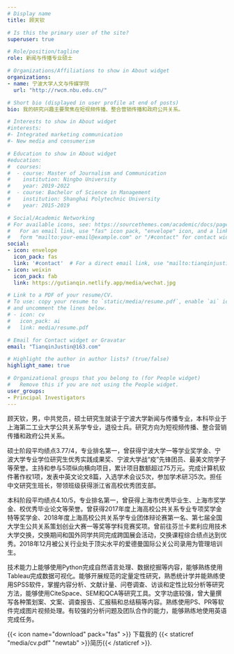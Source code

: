 ```yaml
---
# Display name
title: 顾天钦

# Is this the primary user of the site?
superuser: true

# Role/position/tagline
role: 新闻与传播专业硕士

# Organizations/Affiliations to show in About widget
organizations:
- name: 宁波大学人文与传媒学院
  url: "http://rwcm.nbu.edu.cn/"

# Short bio (displayed in user profile at end of posts)
bio: 我的研究兴趣主要聚焦在短视频传播、整合营销传播和政府公共关系。

# Interests to show in About widget
#interests:
#- Integrated marketing communication
#- New media and consumerism

# Education to show in About widget
#education:
#  courses:
#  - course: Master of Journalism and Communication
#    institution: Ningbo University
#    year: 2019-2022
#  - course: Bachelor of Science in Management
#    institution: Shanghai Polytechnic University
#    year: 2015-2019

# Social/Academic Networking
# For available icons, see: https://sourcethemes.com/academic/docs/page-builder/#icons
#   For an email link, use "fas" icon pack, "envelope" icon, and a link in the
#   form "mailto:your-email@example.com" or "/#contact" for contact widget.
social:
- icon: envelope
  icon_pack: fas
  link: '#contact'  # For a direct email link, use "mailto:tianqinjustin@163.com".
- icon: weixin
  icon_pack: fab
  link: https://gutianqin.netlify.app/media/wechat.jpg

# Link to a PDF of your resume/CV.
# To use: copy your resume to `static/media/resume.pdf`, enable `ai` icons in `params.toml`, 
# and uncomment the lines below.
# - icon: cv
#   icon_pack: ai
#   link: media/resume.pdf

# Email for Contact widget or Gravatar
email: "TianqinJustin@163.com"

# Highlight the author in author lists? (true/false)
highlight_name: true

# Organizational groups that you belong to (for People widget)
#   Remove this if you are not using the People widget.
user_groups:
- Principal Investigators
---
```

 
 
顾天钦，男，中共党员，硕士研究生就读于宁波大学新闻与传播专业，本科毕业于上海第二工业大学公共关系学专业，退役士兵。研究方向为短视频传播、整合营销传播和政府公共关系。

硕士阶段平均绩点3.77/4，专业排名第一，曾获得宁波大学一等学业奖学金、宁波大学专业学位研究生优秀实践成果奖、宁波大学战“疫”先锋团员、最美文院学子等荣誉。主持和参与5项纵向横向项目，累计项目数额超过75万元。完成计算机软件著作权1项，发表中英文论文8篇，入选学术会议5次，参加学术研习5次。担任中文研究生班长，带领班级获得浙江省高校优秀团支部。

本科阶段平均绩点4.10/5，专业排名第一，曾获得上海市优秀毕业生、上海市奖学金、校优秀毕业论文等荣誉。曾获得2017年度上海高校公共关系专业专项奖学金特等奖学金、2018年度上海高校公共关系学专业团体辩论赛第一名、第七届全国大学生公共关系策划创业大赛一等奖等学科竞赛奖项。曾前往芬兰卡累利应用技术大学交换，交换期间和国外同学共同完成跨国展会活动，交换课程综合绩点达到优秀。2018年12月被公关行业处于顶尖水平的爱德曼国际公关公司录用为管理培训生。

技术能力上能够使用Python完成自然语言处理、数据挖掘等内容，能够熟练使用Tableau完成数据可视化。能够开展规范的定量定性研究，熟悉统计学并能熟练使用SPSS软件，掌握内容分析、文献计量、问卷调查、访谈和定性比较分析等研究方法，能够使用CiteSpace、SEM和QCA等研究工具。文字功底较强，曾大量撰写各种策划案、文案、调查报告、汇报稿和总结稿等内容。熟练使用PS、PR等软件完成图片视频处理。有较强的分析问题及团队合作的能力，能够熟练地使用英语完成任务。

{{< icon name="download" pack="fas" >}} 下载我的 {{< staticref "media/cv.pdf" "newtab" >}}简历{{< /staticref >}}.
